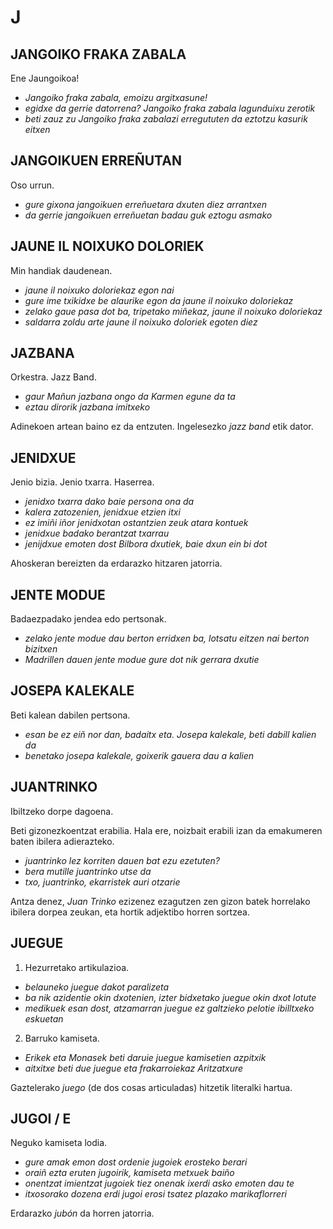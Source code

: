 # J #

## JANGOIKO FRAKA ZABALA ##

Ene Jaungoikoa!

- *Jangoiko fraka zabala, emoizu argitxasune!*
- *egidxe da gerrie datorrena? Jangoiko fraka zabala lagunduixu zerotik*
- *beti zauz zu Jangoiko fraka zabalazi erregututen da eztotzu kasurik eitxen*

## JANGOIKUEN ERREÑUTAN	##

Oso urrun.

- *gure gixona jangoikuen erreñuetara dxuten diez arrantxen*
- *da gerrie jangoikuen erreñuetan badau guk eztogu asmako*

## JAUNE IL NOIXUKO DOLORIEK ##

Min handiak daudenean.

- *jaune il noixuko doloriekaz egon nai*
- *gure ime txikidxe be alaurike egon da jaune il noixuko doloriekaz*
- *zelako gaue pasa dot ba, tripetako miñekaz, jaune il noixuko doloriekaz*
- *saldarra zoldu arte jaune il noixuko doloriek egoten diez*

## JAZBANA ##

Orkestra. Jazz Band.

- *gaur Mañun jazbana ongo da Karmen egune da ta*
- *eztau dirorik jazbana imitxeko*

Adinekoen artean baino ez da entzuten. Ingelesezko *jazz band* etik dator.

## JENIDXUE ##

Jenio bizia. Jenio txarra. Haserrea.

- *jenidxo txarra dako baie persona ona da*
- *kalera zatozenien, jenidxue etzien itxi*
- *ez imiñi iñor jenidxotan ostantzien zeuk atara kontuek*
- *jenidxue badako berantzat txarrau*
- *jenijdxue emoten dost Bilbora dxutiek, baie dxun ein bi dot*

Ahoskeran bereizten da erdarazko hitzaren jatorria.

## JENTE MODUE ##

Badaezpadako jendea edo pertsonak.

- *zelako jente modue dau berton erridxen ba, lotsatu eitzen nai berton bizitxen*
- *Madrillen dauen jente modue gure dot nik gerrara dxutie*

## JOSEPA KALEKALE ##

Beti kalean dabilen pertsona.

- *esan be ez eiñ nor dan, badaitx eta. Josepa kalekale, beti dabill kalien da*
- *benetako josepa kalekale, goixerik gauera dau a kalien*

## JUANTRINKO ##

Ibiltzeko dorpe dagoena.

Beti gizonezkoentzat erabilia. Hala ere, noizbait erabili izan da emakumeren baten ibilera adierazteko.

- *juantrinko lez korriten dauen bat ezu ezetuten?*
- *bera mutille juantrinko utse da*
- *txo, juantrinko, ekarristek auri otzarie*

Antza denez, *Juan Trinko* ezizenez ezagutzen zen gizon batek horrelako ibilera dorpea zeukan, eta hortik adjektibo horren sortzea.

## JUEGUE ##

1. Hezurretako artikulazioa.

- *belauneko juegue dakot paralizeta*
- *ba nik azidentie okin dxotenien, izter bidxetako juegue okin dxot lotute*
- *medikuek esan dost, atzamarran juegue ez galtzieko pelotie ibilltxeko eskuetan*

2. Barruko kamiseta.

- *Erikek eta Monasek beti daruie juegue kamisetien azpitxik*
- *aitxitxe beti due juegue eta frakarroiekaz Aritzatxure*

Gaztelerako *juego* (de dos cosas articuladas) hitzetik literalki hartua.

## JUGOI / E ##

Neguko kamiseta lodia.

- *gure amak emon dost ordenie jugoiek erosteko berari*
- *oraiñ ezta eruten jugoirik, kamiseta metxuek baiño*
- *onentzat imientzat jugoiek tiez onenak ixerdi asko emoten dau te*
- *itxosorako dozena erdi jugoi erosi tsatez plazako marikaflorreri*

Erdarazko *jubón* da horren jatorria.


